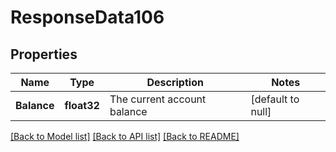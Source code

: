 # ResponseData106

## Properties
Name | Type | Description | Notes
------------ | ------------- | ------------- | -------------
**Balance** | **float32** | The current account balance | [default to null]

[[Back to Model list]](../README.md#documentation-for-models) [[Back to API list]](../README.md#documentation-for-api-endpoints) [[Back to README]](../README.md)

